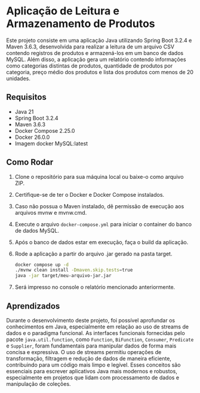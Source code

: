 # Aplicação de Leitura e Armazenamento de Produtos

Este projeto consiste em uma aplicação Java utilizando Spring Boot 3.2.4 e Maven 3.6.3, desenvolvida para realizar a leitura de um arquivo CSV contendo registros de produtos e armazená-los em um banco de dados MySQL. Além disso, a aplicação gera um relatório contendo informações como categorias distintas de produtos, quantidade de produtos por categoria, preço médio dos produtos e lista dos produtos com menos de 20 unidades.

## Requisitos

- Java 21
- Spring Boot 3.2.4
- Maven 3.6.3
- Docker Compose 2.25.0
- Docker 26.0.0
- Imagem docker MySQL:latest

## Como Rodar

1. Clone o repositório para sua máquina local ou baixe-o como arquivo ZIP.
2. Certifique-se de ter o Docker e Docker Compose instalados.
3. Caso não possua o Maven instalado, dê permissão de execução aos arquivos mvnw e mvnw.cmd.
4. Execute o arquivo `docker-compose.yml` para iniciar o container do banco de dados MySQL.
5. Após o banco de dados estar em execução, faça o build da aplicação.
6. Rode a aplicação a partir do arquivo .jar gerado na pasta target.

   ```bash
   docker compose up -d
   ./mvnw clean install -Dmaven.skip.tests=true
   java -jar target/meu-arquivo-jar.jar
   ```
7. Será impresso no console o relatório mencionado anteriormente.
## Aprendizados

Durante o desenvolvimento deste projeto, foi possível aprofundar os conhecimentos em Java, especialmente em relação ao uso de streams de dados e o paradigma funcional. As interfaces funcionais fornecidas pelo pacote `java.util.function`, como `Function`, `BiFunction`, `Consumer`, `Predicate` e `Supplier`, foram fundamentais para manipular dados de forma mais concisa e expressiva. O uso de streams permitiu operações de transformação, filtragem e redução de dados de maneira eficiente, contribuindo para um código mais limpo e legível. Esses conceitos são essenciais para escrever aplicativos Java mais modernos e robustos, especialmente em projetos que lidam com processamento de dados e manipulação de coleções.